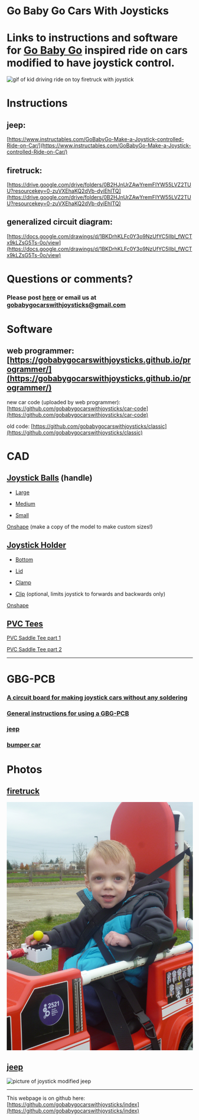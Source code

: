 # Go Baby Go Cars With Joysticks

# Links to instructions and software for [Go Baby Go](https://health.oregonstate.edu/gobabygo) inspired ride on cars modified to have joystick control.

![gif of kid driving ride on toy firetruck with joystick](https://user-images.githubusercontent.com/59814881/187002286-f62c0120-1484-4a72-a127-d84a9a95eaf3.gif)

# Instructions

## jeep: 
[https://www.instructables.com/GoBabyGo-Make-a-Joystick-controlled-Ride-on-Car/](https://www.instructables.com/GoBabyGo-Make-a-Joystick-controlled-Ride-on-Car/)

## firetruck: 
[https://drive.google.com/drive/folders/0B2HJnUrZAwYremFIYW55LVZ2TUU?resourcekey=0-zuVXEhaKQ2dVb-dyiEhITQ](https://drive.google.com/drive/folders/0B2HJnUrZAwYremFIYW55LVZ2TUU?resourcekey=0-zuVXEhaKQ2dVb-dyiEhITQ)

## generalized circuit diagram: 
[https://docs.google.com/drawings/d/1BKDrhKLFc0Y3o9NzUfYC5lIbI_fWCTx9kLZsG5Ts-0o/view](https://docs.google.com/drawings/d/1BKDrhKLFc0Y3o9NzUfYC5lIbI_fWCTx9kLZsG5Ts-0o/view)

# Questions or comments?
### Please post [here](https://github.com/gobabygocarswithjoysticks/index/discussions/categories/support-and-troubleshooting) or email us at gobabygocarswithjoysticks@gmail.com


# Software

## web programmer: [https://gobabygocarswithjoysticks.github.io/programmer/](https://gobabygocarswithjoysticks.github.io/programmer/)

new car code (uploaded by web programmer): [https://github.com/gobabygocarswithjoysticks/car-code](https://github.com/gobabygocarswithjoysticks/car-code)

old code: [https://github.com/gobabygocarswithjoysticks/classic](https://github.com/gobabygocarswithjoysticks/classic)

# CAD

## [Joystick Balls](https://github.com/gobabygocarswithjoysticks/index/tree/main/joystick-balls) (handle)

* [Large](https://github.com/gobabygocarswithjoysticks/index/raw/main/joystick-balls/ball-large.stl)
 
* [Medium](https://github.com/gobabygocarswithjoysticks/index/raw/main/joystick-balls/ball-medium.stl)

* [Small](https://github.com/gobabygocarswithjoysticks/index/raw/main/joystick-balls/ball-small.stl)

[Onshape](https://cad.onshape.com/documents/0606b7a44a156562463230b4/w/c157c0319d8b261b7ab62dff/e/5374dfde2b557ee7c8b2d179) (make a copy of the model to make custom sizes!)

## [Joystick Holder](https://github.com/gobabygocarswithjoysticks/index/tree/main/joystick-holder)

* [Bottom](https://github.com/gobabygocarswithjoysticks/index/raw/main/joystick-holder/joy-holder-bottom.stl)

* [Lid](https://github.com/gobabygocarswithjoysticks/index/raw/main/joystick-holder/joy-holder-lid.stl)

* [Clamp](https://github.com/gobabygocarswithjoysticks/index/raw/main/joystick-holder/joy-holder-clamp.stl)

* [Clip](https://github.com/gobabygocarswithjoysticks/index/raw/main/joystick-holder/joy-holder-clip.stl) (optional, limits joystick to forwards and backwards only)

[Onshape](https://cad.onshape.com/documents/b635ac829ab39856feba8a99/w/07b70b7662805e9b51c5965c/e/4f736c40741061401f9fab29)

## [PVC Tees](https://github.com/gobabygocarswithjoysticks/index/tree/main/pvc-tee)

[PVC Saddle Tee part 1](https://github.com/gobabygocarswithjoysticks/index/raw/main/pvc-tee/saddle-tee-part-1.stl)

[PVC Saddle Tee part 2](https://github.com/gobabygocarswithjoysticks/index/raw/main/pvc-tee/saddle-tee-part-2.stl)

---

# GBG-PCB
### [A circuit board for making joystick cars without any soldering](https://github.com/gobabygocarswithjoysticks/gbg-pcb)

### [General instructions for using a GBG-PCB](https://gobabygocarswithjoysticks.github.io/gbg-pcb/instructions/instructions)

### [jeep](https://gobabygocarswithjoysticks.github.io/gbg-pcb/instructions/car-specific/aosom-038-jeep/instructions)

### [bumper car](https://gobabygocarswithjoysticks.github.io/gbg-pcb/instructions/car-specific/zupapa-bumper-car/instructions)

# Photos

## [firetruck](https://drive.google.com/drive/folders/0B2HJnUrZAwYremFIYW55LVZ2TUU?resourcekey=0-zuVXEhaKQ2dVb-dyiEhITQ)
![picture of boy in firetruck](photos/firetruck.jpg)

## [jeep](https://www.instructables.com/GoBabyGo-Make-a-Joystick-controlled-Ride-on-Car/)
![picture of joystick modified jeep](photos/jeep.jpg)


---
This webpage is on github here: [https://github.com/gobabygocarswithjoysticks/index](https://github.com/gobabygocarswithjoysticks/index)
